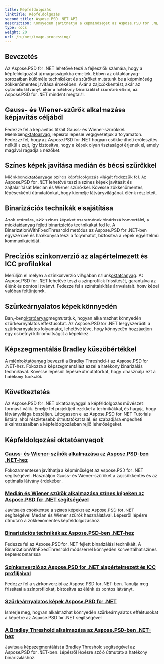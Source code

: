 ```yaml
---
title: Képfeldolgozás
linktitle: Képfeldolgozás
second_title: Aspose.PSD .NET API
description: Könnyedén javíthatja a képminőséget az Aspose.PSD for .NET oktatóanyaggal. Tanuljon meg olyan technikákat, mint a Gauss- és Wiener-szűrők, a színkonverzió, a binarizálás és még sok más.
type: docs
weight: 20
url: /hu/net/image-processing/
---
```


## Bevezetés

Az Aspose.PSD for .NET lehetővé teszi a fejlesztők számára, hogy a képfeldolgozást új magasságokba emeljék. Ebben az oktatóanyag-sorozatban különféle technikákat és szűrőket mutatunk be a képminőség zökkenőmentes javítása érdekében. Akár a zajcsökkentést, akár az optimális látványt, akár a hatékony binarizálást szeretné elérni, az Aspose.PSD for .NET mindent megtalál.

## Gauss- és Wiener-szűrők alkalmazása képjavítás céljából
 Fedezze fel a képjavítás titkait Gauss- és Wiener-szűrőkkel. Miénkben[oktatóanyag](./apply-gaussian-wiener-filters/), lépésről lépésre végigvezetjük a folyamaton. Fedezze fel, hogy az Aspose.PSD for .NET hogyan csökkentheti erőfeszítés nélkül a zajt, így biztosítva, hogy a képek olyan tisztaságot érjenek el, amely magával ragadja a nézőket.

## Színes képek javítása medián és bécsi szűrőkkel
 Miénkben[oktatóanyag](./apply-median-wiener-filters-color-images/)a színes képfeldolgozás világát fedezzük fel. Az Aspose.PSD for .NET lehetővé teszi a színes képek javítását és zajtalanítását Median és Wiener szűrőkkel. Kövesse zökkenőmentes, lépésenkénti útmutatónkat, hogy kiemelje látványvilágának élénk részleteit.

## Binarizációs technikák elsajátítása
 Azok számára, akik színes képeket szeretnének binárissá konvertálni, a mi[oktatóanyag](./binarization-techniques/) fejlett binarizációs technikákat fed le. A BinarizationWithFixedThreshold metódus az Aspose.PSD for .NET-ben egyszerűvé és hatékonysá teszi a folyamatot, biztosítva a képek egyértelmű kommunikációját.

## Precíziós színkonverzió az alapértelmezett és ICC profilokkal
 Merüljön el mélyen a színkonverzió világában nálunk[oktatóanyag](./color-conversion-default-icc-profiles/). Az Aspose.PSD for .NET lehetővé teszi a színprofilok frissítését, garantálva az élénk és pontos látványt. Fedezze fel a színátalakítás árnyalatait, hogy képei valóban feltűnjenek.

## Szürkeárnyalatos képek könnyedén
 Ban,-ben[oktatóanyag](./grayscaling-images/)megmutatjuk, hogyan alkalmazhat könnyedén szürkeárnyalatos effektusokat. Az Aspose.PSD for .NET leegyszerűsíti a szürkeárnyalatos folyamatot, lehetővé téve, hogy könnyedén hozzáadjon egy csipetnyi kifinomultságot a képekhez.

## Képszegmentálás Bradley küszöbértékkel
 A miénk[oktatóanyag](./apply-bradley-threshold/) bevezeti a Bradley Threshold-t az Aspose.PSD for .NET-hez. Fokozza a képszegmentálást ezzel a hatékony binarizálási technikával. Kövesse lépésről lépésre útmutatónkat, hogy kihasználja ezt a hatékony funkciót.

## Következtetés
Az Aspose.PSD for .NET oktatóanyaggal a képfeldolgozás művészeti formává válik. Emelje fel projektjeit ezekkel a technikákkal, és hagyja, hogy látványvilága beszéljen. Látogasson el az Aspose.PSD for .NET Tutorials listára, ahol részletesebb útmutatókat talál, és szabadjára engedheti alkalmazásaiban a képfeldolgozásban rejlő lehetőségeket.

## Képfeldolgozási oktatóanyagok
### [Gauss- és Wiener-szűrők alkalmazása az Aspose.PSD-ben .NET-hez](./apply-gaussian-wiener-filters/)
Fokozatmentesen javíthatja a képminőséget az Aspose.PSD for .NET segítségével. Használjon Gauss- és Wiener-szűrőket a zajcsökkentés és az optimális látvány érdekében.
### [Medián és Wiener szűrők alkalmazása színes képeken az Aspose.PSD for .NET segítségével](./apply-median-wiener-filters-color-images/)
Javítsa és csökkentse a színes képeket az Aspose.PSD for .NET segítségével Median és Wiener szűrők használatával. Lépésről lépésre útmutató a zökkenőmentes képfeldolgozáshoz.
### [Binarizációs technikák az Aspose.PSD-ben .NET-hez](./binarization-techniques/)
Fedezze fel az Aspose.PSD for .NET fejlett binarizálási technikáit. A BinarizationWithFixedThreshold módszerrel könnyedén konvertálhat színes képeket binárissá.
### [Színkonverzió az Aspose.PSD for .NET alapértelmezett és ICC profiljaival](./color-conversion-default-icc-profiles/)
Fedezze fel a színkonverziót az Aspose.PSD for .NET-ben. Tanulja meg frissíteni a színprofilokat, biztosítva az élénk és pontos látványt.
### [Szürkeárnyalatos képek Aspose.PSD for .NET](./grayscaling-images/)
Ismerje meg, hogyan alkalmazhat könnyedén szürkeárnyalatos effektusokat a képekre az Aspose.PSD for .NET segítségével.
### [A Bradley Threshold alkalmazása az Aspose.PSD-ben .NET-hez](./apply-bradley-threshold/)
Javítsa a képszegmentálást a Bradley Threshold segítségével az Aspose.PSD for .NET-ben. Lépésről lépésre szóló útmutató a hatékony binarizáláshoz.